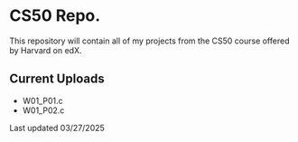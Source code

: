 # CS50 Repo.

This repository will contain all of my projects from the CS50 course offered by Harvard on edX.

## Current Uploads

- W01_P01.c
- W01_P02.c

Last updated 03/27/2025